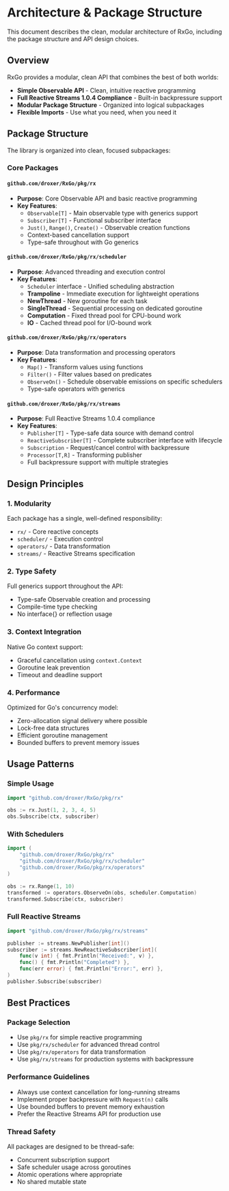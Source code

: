 # Architecture & Package Structure

This document describes the clean, modular architecture of RxGo, including the package structure and API design choices.

## Overview

RxGo provides a modular, clean API that combines the best of both worlds:

- **Simple Observable API** - Clean, intuitive reactive programming
- **Full Reactive Streams 1.0.4 Compliance** - Built-in backpressure support
- **Modular Package Structure** - Organized into logical subpackages
- **Flexible Imports** - Use what you need, when you need it

## Package Structure

The library is organized into clean, focused subpackages:

### Core Packages

#### `github.com/droxer/RxGo/pkg/rx`
- **Purpose**: Core Observable API and basic reactive programming
- **Key Features**:
  - `Observable[T]` - Main observable type with generics support
  - `Subscriber[T]` - Functional subscriber interface
  - `Just()`, `Range()`, `Create()` - Observable creation functions
  - Context-based cancellation support
  - Type-safe throughout with Go generics

#### `github.com/droxer/RxGo/pkg/rx/scheduler`
- **Purpose**: Advanced threading and execution control
- **Key Features**:
  - `Scheduler` interface - Unified scheduling abstraction
  - **Trampoline** - Immediate execution for lightweight operations
  - **NewThread** - New goroutine for each task
  - **SingleThread** - Sequential processing on dedicated goroutine
  - **Computation** - Fixed thread pool for CPU-bound work
  - **IO** - Cached thread pool for I/O-bound work

#### `github.com/droxer/RxGo/pkg/rx/operators`
- **Purpose**: Data transformation and processing operators
- **Key Features**:
  - `Map()` - Transform values using functions
  - `Filter()` - Filter values based on predicates
  - `ObserveOn()` - Schedule observable emissions on specific schedulers
  - Type-safe operators with generics

#### `github.com/droxer/RxGo/pkg/rx/streams`
- **Purpose**: Full Reactive Streams 1.0.4 compliance
- **Key Features**:
  - `Publisher[T]` - Type-safe data source with demand control
  - `ReactiveSubscriber[T]` - Complete subscriber interface with lifecycle
  - `Subscription` - Request/cancel control with backpressure
  - `Processor[T,R]` - Transforming publisher
  - Full backpressure support with multiple strategies

## Design Principles

### 1. Modularity
Each package has a single, well-defined responsibility:
- `rx/` - Core reactive concepts
- `scheduler/` - Execution control
- `operators/` - Data transformation
- `streams/` - Reactive Streams specification

### 2. Type Safety
Full generics support throughout the API:
- Type-safe Observable creation and processing
- Compile-time type checking
- No interface{} or reflection usage

### 3. Context Integration
Native Go context support:
- Graceful cancellation using `context.Context`
- Goroutine leak prevention
- Timeout and deadline support

### 4. Performance
Optimized for Go's concurrency model:
- Zero-allocation signal delivery where possible
- Lock-free data structures
- Efficient goroutine management
- Bounded buffers to prevent memory issues

## Usage Patterns

### Simple Usage
```go
import "github.com/droxer/RxGo/pkg/rx"

obs := rx.Just(1, 2, 3, 4, 5)
obs.Subscribe(ctx, subscriber)
```

### With Schedulers
```go
import (
    "github.com/droxer/RxGo/pkg/rx"
    "github.com/droxer/RxGo/pkg/rx/scheduler"
    "github.com/droxer/RxGo/pkg/rx/operators"
)

obs := rx.Range(1, 10)
transformed := operators.ObserveOn(obs, scheduler.Computation)
transformed.Subscribe(ctx, subscriber)
```

### Full Reactive Streams
```go
import "github.com/droxer/RxGo/pkg/rx/streams"

publisher := streams.NewPublisher[int]()
subscriber := streams.NewReactiveSubscriber[int](
    func(v int) { fmt.Println("Received:", v) },
    func() { fmt.Println("Completed") },
    func(err error) { fmt.Println("Error:", err) },
)
publisher.Subscribe(subscriber)
```


## Best Practices

### Package Selection
- Use `pkg/rx` for simple reactive programming
- Use `pkg/rx/scheduler` for advanced thread control
- Use `pkg/rx/operators` for data transformation
- Use `pkg/rx/streams` for production systems with backpressure

### Performance Guidelines
- Always use context cancellation for long-running streams
- Implement proper backpressure with `Request(n)` calls
- Use bounded buffers to prevent memory exhaustion
- Prefer the Reactive Streams API for production use

### Thread Safety
All packages are designed to be thread-safe:
- Concurrent subscription support
- Safe scheduler usage across goroutines
- Atomic operations where appropriate
- No shared mutable state